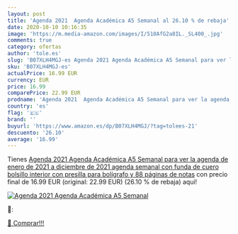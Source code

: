 ```yaml
---
layout: post
title: 'Agenda 2021  Agenda Académica A5 Semanal al 26.10 % de rebaja'
date: 2020-10-10 10:16:35
image: 'https://m.media-amazon.com/images/I/510AfG2a8IL._SL400_.jpg'
comments: true
category: ofertas
author: 'tole.es'
slug: 'B07XLH4MGJ-es Agenda 2021 Agenda Académica A5 Semanal para ver la agenda...'
sku: 'B07XLH4MGJ-es'
actualPrice: 16.99 EUR
currency: EUR
price: 16.99
comparePrice: 22.99 EUR
prodname: 'Agenda 2021  Agenda Académica A5 Semanal para ver la agenda de enero de 2021 a diciembre de 2021  agenda semanal con funda de cuero  bolsillo interior con presilla para bolígrafo y 88 páginas de notas'
country: 'es'
flag: '🇪🇸'
brand: ''
buyurl: 'https://www.amazon.es/dp/B07XLH4MGJ/?tag=tolees-21'
descuento: '26.10'
average: '16.99'
---
```


Tienes [Agenda 2021  Agenda Académica A5 Semanal para ver la agenda de enero de 2021 a diciembre de 2021  agenda semanal con funda de cuero  bolsillo interior con presilla para bolígrafo y 88 páginas de notas](https://www.amazon.es/dp/B07XLH4MGJ/?tag=tolees-21) con precio final de  16.99 EUR (original: 22.99 EUR) (26.10 %  de rebaja) aqui!

[![Agenda 2021  Agenda Académica A5 Semanal](https://m.media-amazon.com/images/I/510AfG2a8IL._SL400_.jpg)](https://www.amazon.es/dp/B07XLH4MGJ/?tag=tolees-21)

🔎:


[🛒 Comprar!!!](https://www.amazon.es/dp/B07XLH4MGJ/?tag=tolees-21)
